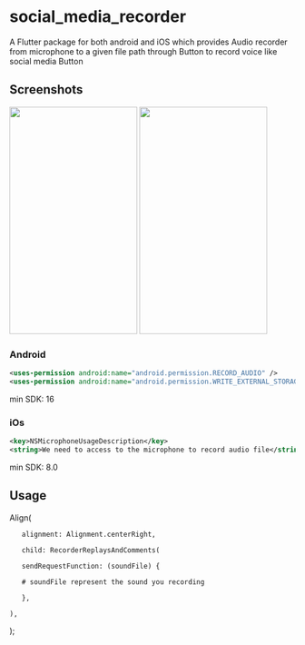 # social_media_recorder
A Flutter package for both android and iOS which provides  Audio recorder from microphone to a given file path through Button to record voice like social media Button
## Screenshots
<img src="https://github.com/Subhi-Khalife/social_media_recorder/blob/main/screenshot/1.jpg" height="400em" width="225em" />

<img src="https://github.com/Subhi-Khalife/social_media_recorder/blob/main/screenshot/2.jpg" height="400em" width="225em" />

### Android
```xml
<uses-permission android:name="android.permission.RECORD_AUDIO" />
<uses-permission android:name="android.permission.WRITE_EXTERNAL_STORAGE" />
```
min SDK: 16
### iOs
```xml
<key>NSMicrophoneUsageDescription</key>
<string>We need to access to the microphone to record audio file</string>
```
min SDK: 8.0 

## Usage
Align(
       
       alignment: Alignment.centerRight,
       
       child: RecorderReplaysAndComments(
       
       sendRequestFunction: (soundFile) {
       
       # soundFile represent the sound you recording
       
       },
    
    ),

);
